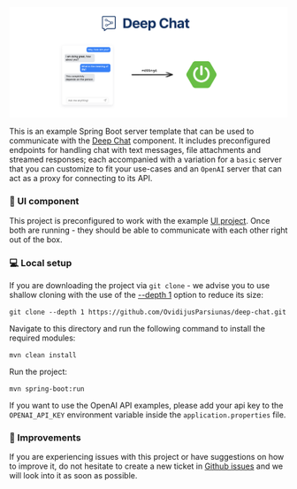 ![Deep Chat](../../../assets/readme/spring-boot-connect.png)

This is an example Spring Boot server template that can be used to communicate with the [Deep Chat](https://www.npmjs.com/package/deep-chat) component. It includes preconfigured endpoints for handling chat with text messages, file attachments and streamed responses; each accompanied with a variation for a `basic` server that you can customize to fit your use-cases and an `OpenAI` server that can act as a proxy for connecting to its API.

### :calling: UI component

This project is preconfigured to work with the example [UI project](https://github.com/OvidijusParsiunas/deep-chat/tree/main/example-servers/ui). Once both are running - they should be able to communicate with each other right out of the box.

### :computer: Local setup

If you are downloading the project via `git clone` - we advise you to use shallow cloning with the use of the [--depth 1](https://www.perforce.com/blog/vcs/git-beyond-basics-using-shallow-clones) option to reduce its size:

```
git clone --depth 1 https://github.com/OvidijusParsiunas/deep-chat.git
```

Navigate to this directory and run the following command to install the required modules:

```
mvn clean install
```

Run the project:

```
mvn spring-boot:run
```

If you want to use the OpenAI API examples, please add your api key to the `OPENAI_API_KEY` environment variable inside the `application.properties` file.

### :wrench: Improvements

If you are experiencing issues with this project or have suggestions on how to improve it, do not hesitate to create a new ticket in [Github issues](https://github.com/OvidijusParsiunas/deep-chat/issues) and we will look into it as soon as possible.
